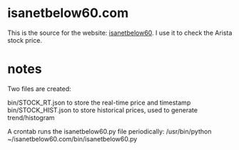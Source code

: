 # isanetbelow60.com

This is the source for the website: <a href =http://www.isanetbelow60.com>isanetbelow60</a>.  I use it to check the Arista stock price.

# notes
Two files are created:

bin/STOCK_RT.json to store the real-time price and timestamp
bin/STOCK_HIST.json to store historical prices, used to generate trend/histogram

A crontab runs the isanetbelow60.py file periodically:
/usr/bin/python ~/isanetbelow60.com/bin/isanetbelow60.py
